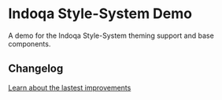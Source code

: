 # Indoqa Style-System Demo

A demo for the Indoqa Style-System theming support and base components.

## Changelog
[Learn about the lastest improvements](./CHANGELOG.md)
